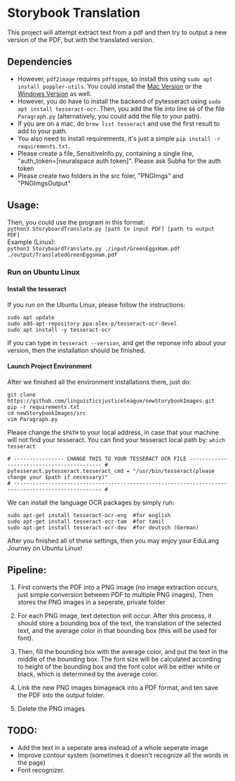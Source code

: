 # Storybook Translation

This project will attempt extract text from a pdf and then try to output a new version of the PDF, but with the translated version. 

## Dependencies

* However, `pdf2image` requires `pdftoppm`, so install this using `sudo apt install poppler-utils`. You could install the [Mac Version](https://macappstore.org/poppler/) or the [Windows Version](https://sourceforge.net/projects/poppler-win32/) as well.
* However, you do have to install the backend of pytesseract using `sudo apt install tesseract-ocr`. Then, you add the file into line `66` of the file `Paragraph.py` (alternatively, you could add the file to your path).
* If you are on a mac, do  `brew list tesseract` and use the first result to add to your path.
* You also need to install requirements, it's just a simple `pip install -r requirements.txt`.
* Please create a file, SensitiveInfo.py, containing a single line, "auth_token=[neuralspace auth token]". Please ask Subha for the auth token
* Please create two folders in the src foler, "PNGImgs" and "PNGImgsOutput"

## Usage: 

Then, you could use the program in this format: <br>
`python3 StoryboardTranslate.py [path to input PDF] [path to output PDF]` <br>
Example (Linux): <br>
`python3 StoryboardTranslate.py ./input/GreenEggsHam.pdf ./output/TranslatedGreenEggsHam.pdf`

### Run on Ubuntu Linux 
#### Install the tesseract
If you run on the Ubuntu Linux, please follow the instructions: 
```
sudo apt update
sudo add-apt-repository ppa:alex-p/tesseract-ocr-devel
sudo apt install -y tesseract-ocr
```

If you can type in ```tesseract --version```, and get the reponse info about your version, then the installation should be finished.

#### Launch Project Environment
After we finished all the environment installations there, just do:
```
git clone https://github.com/linguisticsjusticeleague/newStorybookImages.git
pip -r requirements.txt
cd newStorybookImages/src
vim Paragraph.py
```
Please change the ```$PATH``` to your local address, in case that your machine will not find your tesseract. You can find your tesseract local path by: ```which tesseract```
```
# ---------------- CHANGE THIS TO YOUR TESSERACT OCR FILE ------------------------------------------ #
pytesseract.pytesseract.tesseract_cmd = "/usr/bin/tesseract(please change your $path if necessary)"
# -------------------------------------------------------------------------------------------------- #
```
We can install the language OCR packages by simply run:
```
sudo apt-get install tesseract-ocr-eng  #for english
sudo apt-get install tesseract-ocr-tam  #for tamil
sudo apt-get install tesseract-ocr-deu  #for deutsch (German)
```
After you finished all of these settings, then you may enjoy your EduLang Journey on Ubuntu Linux!
## Pipeline: 

1. First converts the PDF into a PNG image (no image extraction occurs, just simple conversion between PDF to multiple PNG images), Then stores the PNG images in a seperate, private folder

2. For each PNG image, text detection will occur. After this process, it should store a bounding box of the text, the translation of the selected text, and the average color in that bounding box (this will be used for font).

3. Then, fill the bounding box with the average color, and put the text in the middle of the bounding box. The font size will be calculated according to height of the bounding box and the font color will be either white or black, which is determined by the average color.

4. Link the new PNG images bimageack into a PDF format, and ten save the PDF into the output folder.

5. Delete the PNG images



## TODO: 
* Add the text in a seperate area instead of a whole seperate image
* Improve contour system (sometimes it doesn't recognize all the words in the page)
* Font recognizer.
